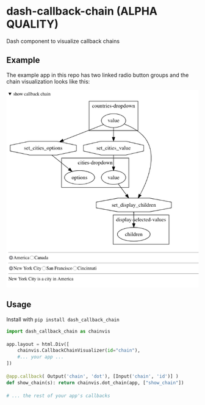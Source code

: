 # dash-callback-chain (ALPHA QUALITY)

Dash component to visualize callback chains

## Example

The example app in this repo has two linked radio button groups and the chain visualization looks like this:

![example](example.png)

## Usage

Install with `pip install dash_callback_chain`

```python
import dash_callback_chain as chainvis

app.layout = html.Div([
    chainvis.CallbackChainVisualizer(id="chain"),
    #... your app ...
])

@app.callback( Output('chain', 'dot'), [Input('chain', 'id')] )
def show_chain(s): return chainvis.dot_chain(app, ["show_chain"])

# ... the rest of your app's callbacks
```
